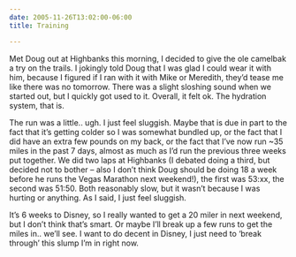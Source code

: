 ```yaml
---
date: 2005-11-26T13:02:00-06:00
title: Training

---
```

Met Doug out at Highbanks this morning, I decided to give the ole camelbak a try on the trails. I jokingly told Doug that I was glad I could wear it with him, because I figured if I ran with it with Mike or Meredith, they&#8217;d tease me like there was no tomorrow. There was a slight sloshing sound when we started out, but I quickly got used to it. Overall, it felt ok. The hydration system, that is.

The run was a little.. ugh. I just feel sluggish. Maybe that is due in part to the fact that it&#8217;s getting colder so I was somewhat bundled up, or the fact that I did have an extra few pounds on my back, or the fact that I&#8217;ve now run ~35 miles in the past 7 days, almost as much as I&#8217;d run the previous three weeks put together. We did two laps at Highbanks (I debated doing a third, but decided not to bother &#8211; also I don&#8217;t think Doug should be doing 18 a week before he runs the Vegas Marathon next weekend!), the first was 53:xx, the second was 51:50. Both reasonably slow, but it wasn&#8217;t because I was hurting or anything. As I said, I just feel sluggish. 

It&#8217;s 6 weeks to Disney, so I really wanted to get a 20 miler in next weekend, but I don&#8217;t think that&#8217;s smart. Or maybe I&#8217;ll break up a few runs to get the miles in.. we&#8217;ll see. I want to do decent in Disney, I just need to &#8216;break through&#8217; this slump I&#8217;m in right now.